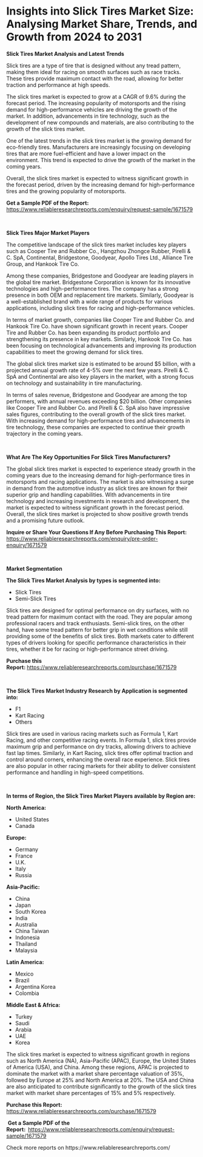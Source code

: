 <p><h1>Insights into Slick Tires Market Size: Analysing Market Share, Trends, and Growth from 2024 to 2031</h1></p><p><strong>Slick Tires Market Analysis and Latest Trends</strong></p>
<p><p>Slick tires are a type of tire that is designed without any tread pattern, making them ideal for racing on smooth surfaces such as race tracks. These tires provide maximum contact with the road, allowing for better traction and performance at high speeds.</p><p>The slick tires market is expected to grow at a CAGR of 9.6% during the forecast period. The increasing popularity of motorsports and the rising demand for high-performance vehicles are driving the growth of the market. In addition, advancements in tire technology, such as the development of new compounds and materials, are also contributing to the growth of the slick tires market.</p><p>One of the latest trends in the slick tires market is the growing demand for eco-friendly tires. Manufacturers are increasingly focusing on developing tires that are more fuel-efficient and have a lower impact on the environment. This trend is expected to drive the growth of the market in the coming years.</p><p>Overall, the slick tires market is expected to witness significant growth in the forecast period, driven by the increasing demand for high-performance tires and the growing popularity of motorsports.</p></p>
<p><strong>Get a Sample PDF of the Report:&nbsp;</strong> <a href="https://www.reliableresearchreports.com/enquiry/request-sample/1671579">https://www.reliableresearchreports.com/enquiry/request-sample/1671579</a></p>
<p>&nbsp;</p>
<p><strong>Slick Tires Major Market Players</strong></p>
<p><p>The competitive landscape of the slick tires market includes key players such as Cooper Tire and Rubber Co., Hangzhou Zhongce Rubber, Pirelli & C. SpA, Continental, Bridgestone, Goodyear, Apollo Tires Ltd., Alliance Tire Group, and Hankook Tire Co.</p><p>Among these companies, Bridgestone and Goodyear are leading players in the global tire market. Bridgestone Corporation is known for its innovative technologies and high-performance tires. The company has a strong presence in both OEM and replacement tire markets. Similarly, Goodyear is a well-established brand with a wide range of products for various applications, including slick tires for racing and high-performance vehicles.</p><p>In terms of market growth, companies like Cooper Tire and Rubber Co. and Hankook Tire Co. have shown significant growth in recent years. Cooper Tire and Rubber Co. has been expanding its product portfolio and strengthening its presence in key markets. Similarly, Hankook Tire Co. has been focusing on technological advancements and improving its production capabilities to meet the growing demand for slick tires.</p><p>The global slick tires market size is estimated to be around $5 billion, with a projected annual growth rate of 4-5% over the next few years. Pirelli & C. SpA and Continental are also key players in the market, with a strong focus on technology and sustainability in tire manufacturing.</p><p>In terms of sales revenue, Bridgestone and Goodyear are among the top performers, with annual revenues exceeding $20 billion. Other companies like Cooper Tire and Rubber Co. and Pirelli & C. SpA also have impressive sales figures, contributing to the overall growth of the slick tires market. With increasing demand for high-performance tires and advancements in tire technology, these companies are expected to continue their growth trajectory in the coming years.</p></p>
<p>&nbsp;</p>
<p><strong>What Are The Key Opportunities For Slick Tires Manufacturers?</strong></p>
<p><p>The global slick tires market is expected to experience steady growth in the coming years due to the increasing demand for high-performance tires in motorsports and racing applications. The market is also witnessing a surge in demand from the automotive industry as slick tires are known for their superior grip and handling capabilities. With advancements in tire technology and increasing investments in research and development, the market is expected to witness significant growth in the forecast period. Overall, the slick tires market is projected to show positive growth trends and a promising future outlook.</p></p>
<p><strong>Inquire or Share Your Questions If Any Before Purchasing This Report:</strong> <a href="https://www.reliableresearchreports.com/enquiry/pre-order-enquiry/1671579">https://www.reliableresearchreports.com/enquiry/pre-order-enquiry/1671579</a></p>
<p>&nbsp;</p>
<p><strong>Market Segmentation</strong></p>
<p><strong>The Slick Tires Market Analysis by types is segmented into:</strong></p>
<p><ul><li>Slick Tires</li><li>Semi-Slick Tires</li></ul></p>
<p><p>Slick tires are designed for optimal performance on dry surfaces, with no tread pattern for maximum contact with the road. They are popular among professional racers and track enthusiasts. Semi-slick tires, on the other hand, have some tread pattern for better grip in wet conditions while still providing some of the benefits of slick tires. Both markets cater to different types of drivers looking for specific performance characteristics in their tires, whether it be for racing or high-performance street driving.</p></p>
<p><strong>Purchase this Report:&nbsp;</strong><a href="https://www.reliableresearchreports.com/purchase/1671579">https://www.reliableresearchreports.com/purchase/1671579</a></p>
<p>&nbsp;</p>
<p><strong>The Slick Tires Market Industry Research by Application is segmented into:</strong></p>
<p><ul><li>F1</li><li>Kart Racing</li><li>Others</li></ul></p>
<p><p>Slick tires are used in various racing markets such as Formula 1, Kart Racing, and other competitive racing events. In Formula 1, slick tires provide maximum grip and performance on dry tracks, allowing drivers to achieve fast lap times. Similarly, in Kart Racing, slick tires offer optimal traction and control around corners, enhancing the overall race experience. Slick tires are also popular in other racing markets for their ability to deliver consistent performance and handling in high-speed competitions.</p></p>
<p>&nbsp;</p>
<p><strong>In terms of Region, the Slick Tires Market Players available by Region are:</strong></p>
<p>
    <p> <strong> North America: </strong>
        <ul>
            <li>United States</li>
            <li>Canada</li>
        </ul>
        </p> 
    <p> <strong> Europe: </strong>
        <ul>
            <li>Germany</li>
            <li>France</li>
            <li>U.K.</li>
            <li>Italy</li>
            <li>Russia</li>
        </ul>
        </p> 
    <p> <strong> Asia-Pacific: </strong>
        <ul>
            <li>China</li>
            <li>Japan</li>
            <li>South Korea</li>
            <li>India</li>
            <li>Australia</li>
            <li>China Taiwan</li>
            <li>Indonesia</li>
            <li>Thailand</li>
            <li>Malaysia</li>
        </ul>
        </p> 
    <p> <strong> Latin America: </strong>
        <ul>
            <li>Mexico</li>
            <li>Brazil</li>
            <li>Argentina Korea</li>
            <li>Colombia</li>
        </ul>
        </p> 
    <p> <strong> Middle East & Africa: </strong>
        <ul>
            <li>Turkey</li>
            <li>Saudi</li>
            <li>Arabia</li>
            <li>UAE</li>
            <li>Korea</li>
        </ul>
    </p>
    </p>
<p><p>The slick tires market is expected to witness significant growth in regions such as North America (NA), Asia-Pacific (APAC), Europe, the United States of America (USA), and China. Among these regions, APAC is projected to dominate the market with a market share percentage valuation of 35%, followed by Europe at 25% and North America at 20%. The USA and China are also anticipated to contribute significantly to the growth of the slick tires market with market share percentages of 15% and 5% respectively.</p></p>
<p><strong>Purchase this Report: </strong><a href="https://www.reliableresearchreports.com/purchase/1671579">https://www.reliableresearchreports.com/purchase/1671579</a></p>
<p>&nbsp;<strong>Get a Sample PDF of the Report:&nbsp;&nbsp;</strong><a href="https://www.reliableresearchreports.com/enquiry/request-sample/1671579">https://www.reliableresearchreports.com/enquiry/request-sample/1671579</a></p>
<p><strong></strong></p>
<p>Check more reports on https://www.reliableresearchreports.com/</p>